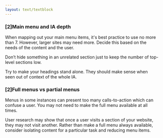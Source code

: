 ```yaml
---
layout: text/textblock
---
```

### [2]Main menu and IA depth
When mapping out your main menu items, it's best practice to use no more than 7. However, larger sites may need more. Decide this based on the needs of the content and the user. 

Don’t hide something in an unrelated section just to keep the number of top-level sections low.

Try to make your headings stand alone. They should make sense when seen out of context of the whole IA.

### [2]Full menus vs partial menus
Menus in some instances can present too many calls-to-action which can confuse a user. You may not need to make the full menu available at all times. 

User research may show that once a user visits a section of your website, they may not visit another. Rather than make a full menu always available, consider isolating content for a particular task and reducing menu items.
